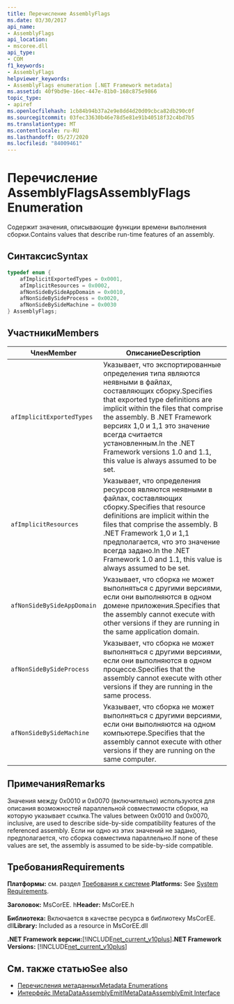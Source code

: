 ```yaml
---
title: Перечисление AssemblyFlags
ms.date: 03/30/2017
api_name:
- AssemblyFlags
api_location:
- mscoree.dll
api_type:
- COM
f1_keywords:
- AssemblyFlags
helpviewer_keywords:
- AssemblyFlags enumeration [.NET Framework metadata]
ms.assetid: 40f9bd9e-16ec-447e-81b0-168c875e9866
topic_type:
- apiref
ms.openlocfilehash: 1cb84b94b37a2e9e8dd4d20d09cbca82db290c0f
ms.sourcegitcommit: 03fec33630b46e78d5e81e91b40518f32c4bd7b5
ms.translationtype: MT
ms.contentlocale: ru-RU
ms.lasthandoff: 05/27/2020
ms.locfileid: "84009461"
---
```

# <a name="assemblyflags-enumeration"></a><span data-ttu-id="2d38d-102">Перечисление AssemblyFlags</span><span class="sxs-lookup"><span data-stu-id="2d38d-102">AssemblyFlags Enumeration</span></span>
<span data-ttu-id="2d38d-103">Содержит значения, описывающие функции времени выполнения сборки.</span><span class="sxs-lookup"><span data-stu-id="2d38d-103">Contains values that describe run-time features of an assembly.</span></span>  
  
## <a name="syntax"></a><span data-ttu-id="2d38d-104">Синтаксис</span><span class="sxs-lookup"><span data-stu-id="2d38d-104">Syntax</span></span>  
  
```cpp  
typedef enum {  
    afImplicitExportedTypes = 0x0001,  
    afImplicitResources = 0x0002,  
    afNonSideBySideAppDomain = 0x0010,  
    afNonSideBySideProcess = 0x0020,  
    afNonSideBySideMachine = 0x0030  
} AssemblyFlags;  
```  
  
## <a name="members"></a><span data-ttu-id="2d38d-105">Участники</span><span class="sxs-lookup"><span data-stu-id="2d38d-105">Members</span></span>  
  
|<span data-ttu-id="2d38d-106">Член</span><span class="sxs-lookup"><span data-stu-id="2d38d-106">Member</span></span>|<span data-ttu-id="2d38d-107">Описание</span><span class="sxs-lookup"><span data-stu-id="2d38d-107">Description</span></span>|  
|------------|-----------------|  
|`afImplicitExportedTypes`|<span data-ttu-id="2d38d-108">Указывает, что экспортированные определения типа являются неявными в файлах, составляющих сборку.</span><span class="sxs-lookup"><span data-stu-id="2d38d-108">Specifies that exported type definitions are implicit within the files that comprise the assembly.</span></span> <span data-ttu-id="2d38d-109">В .NET Framework версиях 1,0 и 1,1 это значение всегда считается установленным.</span><span class="sxs-lookup"><span data-stu-id="2d38d-109">In the .NET Framework versions 1.0 and 1.1, this value is always assumed to be set.</span></span>|  
|`afImplicitResources`|<span data-ttu-id="2d38d-110">Указывает, что определения ресурсов являются неявными в файлах, составляющих сборку.</span><span class="sxs-lookup"><span data-stu-id="2d38d-110">Specifies that resource definitions are implicit within the files that comprise the assembly.</span></span> <span data-ttu-id="2d38d-111">В .NET Framework 1,0 и 1,1 предполагается, что это значение всегда задано.</span><span class="sxs-lookup"><span data-stu-id="2d38d-111">In the .NET Framework 1.0 and 1.1, this value is always assumed to be set.</span></span>|  
|`afNonSideBySideAppDomain`|<span data-ttu-id="2d38d-112">Указывает, что сборка не может выполняться с другими версиями, если они выполняются в одном домене приложения.</span><span class="sxs-lookup"><span data-stu-id="2d38d-112">Specifies that the assembly cannot execute with other versions if they are running in the same application domain.</span></span>|  
|`afNonSideBySideProcess`|<span data-ttu-id="2d38d-113">Указывает, что сборка не может выполняться с другими версиями, если они выполняются в одном процессе.</span><span class="sxs-lookup"><span data-stu-id="2d38d-113">Specifies that the assembly cannot execute with other versions if they are running in the same process.</span></span>|  
|`afNonSideBySideMachine`|<span data-ttu-id="2d38d-114">Указывает, что сборка не может выполняться с другими версиями, если они выполняются на одном компьютере.</span><span class="sxs-lookup"><span data-stu-id="2d38d-114">Specifies that the assembly cannot execute with other versions if they are running on the same computer.</span></span>|  
  
## <a name="remarks"></a><span data-ttu-id="2d38d-115">Примечания</span><span class="sxs-lookup"><span data-stu-id="2d38d-115">Remarks</span></span>  
 <span data-ttu-id="2d38d-116">Значения между 0x0010 и 0x0070 (включительно) используются для описания возможностей параллельной совместимости сборки, на которую указывает ссылка.</span><span class="sxs-lookup"><span data-stu-id="2d38d-116">The values between 0x0010 and 0x0070, inclusive, are used to describe side-by-side compatibility features of the referenced assembly.</span></span> <span data-ttu-id="2d38d-117">Если ни одно из этих значений не задано, предполагается, что сборка совместима параллельно.</span><span class="sxs-lookup"><span data-stu-id="2d38d-117">If none of these values are set, the assembly is assumed to be side-by-side compatible.</span></span>  
  
## <a name="requirements"></a><span data-ttu-id="2d38d-118">Требования</span><span class="sxs-lookup"><span data-stu-id="2d38d-118">Requirements</span></span>  
 <span data-ttu-id="2d38d-119">**Платформы:** см. раздел [Требования к системе](../../get-started/system-requirements.md).</span><span class="sxs-lookup"><span data-stu-id="2d38d-119">**Platforms:** See [System Requirements](../../get-started/system-requirements.md).</span></span>  
  
 <span data-ttu-id="2d38d-120">**Заголовок:** MsCorEE. h</span><span class="sxs-lookup"><span data-stu-id="2d38d-120">**Header:** MsCorEE.h</span></span>  
  
 <span data-ttu-id="2d38d-121">**Библиотека:** Включается в качестве ресурса в библиотеку MsCorEE. dll</span><span class="sxs-lookup"><span data-stu-id="2d38d-121">**Library:** Included as a resource in MsCorEE.dll</span></span>  
  
 <span data-ttu-id="2d38d-122">**.NET Framework версии:**[!INCLUDE[net_current_v10plus](../../../../includes/net-current-v10plus-md.md)]</span><span class="sxs-lookup"><span data-stu-id="2d38d-122">**.NET Framework Versions:** [!INCLUDE[net_current_v10plus](../../../../includes/net-current-v10plus-md.md)]</span></span>  
  
## <a name="see-also"></a><span data-ttu-id="2d38d-123">См. также статью</span><span class="sxs-lookup"><span data-stu-id="2d38d-123">See also</span></span>

- [<span data-ttu-id="2d38d-124">Перечисления метаданных</span><span class="sxs-lookup"><span data-stu-id="2d38d-124">Metadata Enumerations</span></span>](metadata-enumerations.md)
- [<span data-ttu-id="2d38d-125">Интерфейс IMetaDataAssemblyEmit</span><span class="sxs-lookup"><span data-stu-id="2d38d-125">IMetaDataAssemblyEmit Interface</span></span>](imetadataassemblyemit-interface.md)
